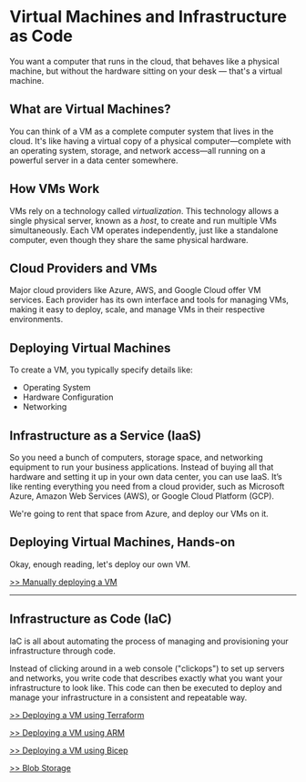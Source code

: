 # Virtual Machines and Infrastructure as Code

You want a computer that runs in the cloud, that behaves like a physical machine, but without the hardware sitting on your desk — that's a virtual machine.

## What are Virtual Machines?

You can think of a VM as a complete computer system that lives in the cloud. It's like having a virtual copy of a physical computer—complete with an operating system, storage, and network access—all running on a powerful server in a data center somewhere.

## How VMs Work
VMs rely on a technology called *virtualization*. This technology allows a single physical server, known as a *host*, to create and run multiple VMs simultaneously. Each VM operates independently, just like a standalone computer, even though they share the same physical hardware.

## Cloud Providers and VMs

Major cloud providers like Azure, AWS, and Google Cloud offer VM services. Each provider has its own interface and tools for managing VMs, making it easy to deploy, scale, and manage VMs in their respective environments.

## Deploying Virtual Machines
To create a VM, you typically specify details like:

- Operating System
- Hardware Configuration
- Networking

## Infrastructure as a Service (IaaS)

So you need a bunch of computers, storage space, and networking equipment to run your business applications. Instead of buying all that hardware and setting it up in your own data center, you can use IaaS. It’s like renting everything you need from a cloud provider, such as Microsoft Azure, Amazon Web Services (AWS), or Google Cloud Platform (GCP).

We're going to rent that space from Azure, and deploy our VMs on it.

## Deploying Virtual Machines, Hands-on

Okay, enough reading, let's deploy our own VM.

[>> Manually deploying a VM](./part1)

---

## Infrastructure as Code (IaC)

IaC is all about automating the process of managing and provisioning your infrastructure through code. 

Instead of clicking around in a web console ("clickops") to set up servers and networks, you write code that describes exactly what you want your infrastructure to look like. This code can then be executed to deploy and manage your infrastructure in a consistent and repeatable way.

[>> Deploying a VM using Terraform](./part2)

[>> Deploying a VM using ARM](./part3)

[>> Deploying a VM using Bicep](./part4)

[>> Blob Storage](./part5/)